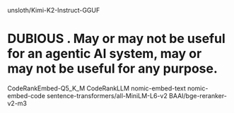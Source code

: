
unsloth/Kimi-K2-Instruct-GGUF




# DUBIOUS . May or may not be useful for an agentic AI system, may or may not be useful for any purpose.

CodeRankEmbed-Q5_K_M
CodeRankLLM
nomic-embed-text
nomic-embed-code
sentence-transformers/all-MiniLM-L6-v2
BAAI/bge-reranker-v2-m3
